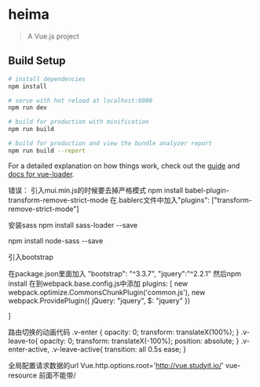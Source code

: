 # heima

> A Vue.js project

## Build Setup

``` bash
# install dependencies
npm install

# serve with hot reload at localhost:8080
npm run dev

# build for production with minification
npm run build

# build for production and view the bundle analyzer report
npm run build --report
```

For a detailed explanation on how things work, check out the [guide](http://vuejs-templates.github.io/webpack/) and [docs for vue-loader](http://vuejs.github.io/vue-loader).


错误：
引入mui.min.js的时候要去掉严格模式
 npm install babel-plugin-transform-remove-strict-mode
 在.bablerc文件中加入"plugins": ["transform-remove-strict-mode"]

安装sass
npm install sass-loader --save

npm install node-sass --save
 

 引入bootstrap

 在package.json里面加入
 "bootstrap": "^3.3.7",
 "jquery":"^2.2.1"
 然后npm install
 在到webpack.base.config.js中添加
  plugins: [
    new webpack.optimize.CommonsChunkPlugin('common.js'),
    new webpack.ProvidePlugin({
      jQuery: "jquery",
      $: "jquery"
    })
  
  ]

  路由切换的动画代码
  .v-enter
{
    opacity: 0;
    transform: translateX(100%);
 }
 .v-leave-to{
    opacity: 0;
    transform: translateX(-100%);
    position: absolute;
  }
 .v-enter-active,
 .v-leave-active{
  transition: all 0.5s ease;
 }

  全局配置请求数据的url
  Vue.http.options.root='http://vue.studyit.io/'
  vue-resource 前面不能带/